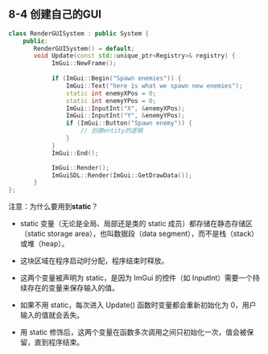 ## 8-4 创建自己的GUI

```cpp
class RenderGUISystem : public System {
    public:
       RenderGUISystem() = default;
       void Update(const std::unique_ptr<Registry>& registry) {
            ImGui::NewFrame();
            
            if (ImGui::Begin("Spawn enemies")) {
                ImGui::Text("here is what we spawn new enemies");
                static int enemyXPos = 0;
                static int enemyYPos = 0;
                ImGui::InputInt("X", &enemyXPos);
                ImGui::InputInt("Y", &enemyYPos);
                if (ImGui::Button("Spawn enemy")) {
                    // 创建entity的逻辑
                }
            }
            ImGui::End();

            ImGui::Render();
            ImGuiSDL::Render(ImGui::GetDrawData());
       }
};
```

注意：为什么要用到**static**？

- static 变量（无论是全局、局部还是类的 static 成员）都存储在静态存储区（static storage area），也叫数据段（data segment），而不是栈（stack）或堆（heap）。

- 这块区域在程序启动时分配，程序结束时释放。

- 这两个变量被声明为 static，是因为 ImGui 的控件（如 InputInt）需要一个持续存在的变量来保存输入的值。

- 如果不用 static，每次进入 Update() 函数时变量都会重新初始化为 0，用户输入的值就会丢失。

- 用 static 修饰后，这两个变量在函数多次调用之间只初始化一次，值会被保留，直到程序结束。